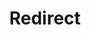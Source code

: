 ﻿---
layout: src/layouts/Redirect.astro
title: Redirect
redirect: https://yamldoc.liuyan.wang/docs/octopus-cloud/disaster-recovery
pubDate:  2023-01-01
navSearch: false
navSitemap: false
navMenu: false
---
